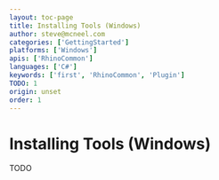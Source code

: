 ```yaml
---
layout: toc-page
title: Installing Tools (Windows)
author: steve@mcneel.com
categories: ['GettingStarted']
platforms: ['Windows']
apis: ['RhinoCommon']
languages: ['C#']
keywords: ['first', 'RhinoCommon', 'Plugin']
TODO: 1
origin: unset
order: 1
---
```


# Installing Tools (Windows)

TODO
